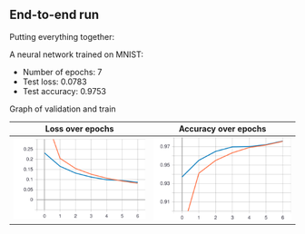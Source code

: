 ## End-to-end run
Putting everything together:

A neural network trained on MNIST:
* Number of epochs: 7
* Test loss: 0.0783
* Test accuracy: 0.9753

Graph of validation and train

Loss over epochs| Accuracy over epochs
:-------------------------:|:-------------------------:
![](https://raw.githubusercontent.com/LorenzHW/Master-Thesis/master/Code/progress/pics/progress_6/epoch_loss.svg?sanitize=true)  |  ![](https://raw.githubusercontent.com/LorenzHW/Master-Thesis/master/Code/progress/pics/progress_6/epoch_accuracy.svg?sanitize=true)